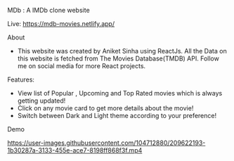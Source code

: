 MDb : A IMDb clone website

Live: https://mdb-movies.netlify.app/

About
* This website was created by Aniket Sinha using ReactJs. All the Data on this website is fetched from The Movies Database(TMDB) API. Follow me on social media for more React projects.


Features:
* View list of Popular , Upcoming and Top Rated movies which is always getting updated!
* Click on any movie card to get more details about the movie!
* Switch between Dark and Light theme according to your preference!

Demo
 

https://user-images.githubusercontent.com/104712880/209622193-1b30287a-3133-455e-ace7-8198ff868f3f.mp4



